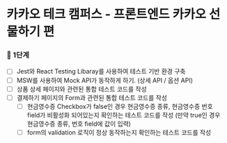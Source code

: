 # 카카오 테크 캠퍼스 - 프론트엔드 카카오 선물하기 편

### 🚀 1단계

- [ ] Jest와 React Testing Libaray를 사용하여 테스트 기반 환경 구축
- [ ] MSW를 사용하여 Mock API가 동작하게 하기. (상세 API / 옵션 API)
- [ ] 상품 상세 페이지와 관련된 통합 테스트 코드를 작성
- [ ] 결제하기 페이지의 Form과 관련된 통합 테스트 코드를 작성
	- [ ] 현금영수증 Checkbox가 false인 경우 현금영수증 종류, 현금영수증 번호 field가 비활성화 되어있는지 확인하는 테스트 코드를 작성 (만약 true인 경우 현금영수증 종류, 번호 field에 값이 입력)
	- [ ] form의 validation 로직이 정상 동작하는지 확인하는 테스트 코드를 작성